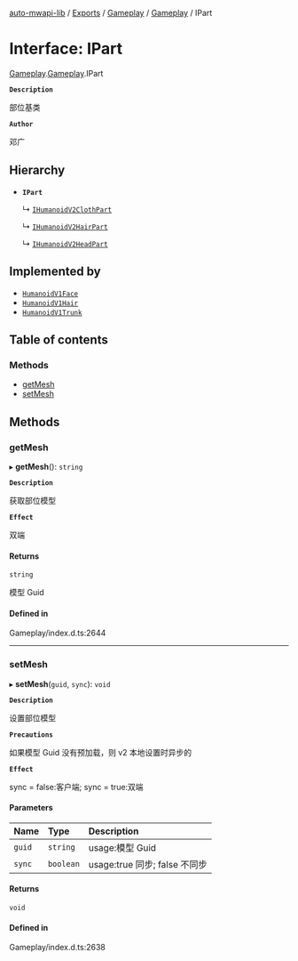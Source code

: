 [auto-mwapi-lib](../README.md) / [Exports](../modules.md) / [Gameplay](../modules/Gameplay.md) / [Gameplay](../modules/Gameplay.Gameplay.md) / IPart

# Interface: IPart

[Gameplay](../modules/Gameplay.md).[Gameplay](../modules/Gameplay.Gameplay.md).IPart

**`Description`**

部位基类

**`Author`**

邓广

## Hierarchy

- **`IPart`**

  ↳ [`IHumanoidV2ClothPart`](Gameplay.Gameplay.IHumanoidV2ClothPart.md)

  ↳ [`IHumanoidV2HairPart`](Gameplay.Gameplay.IHumanoidV2HairPart.md)

  ↳ [`IHumanoidV2HeadPart`](Gameplay.Gameplay.IHumanoidV2HeadPart.md)

## Implemented by

- [`HumanoidV1Face`](../classes/Gameplay.Gameplay.HumanoidV1Face.md)
- [`HumanoidV1Hair`](../classes/Gameplay.Gameplay.HumanoidV1Hair.md)
- [`HumanoidV1Trunk`](../classes/Gameplay.Gameplay.HumanoidV1Trunk.md)

## Table of contents

### Methods

- [getMesh](Gameplay.Gameplay.IPart.md#getmesh)
- [setMesh](Gameplay.Gameplay.IPart.md#setmesh)

## Methods

### getMesh

▸ **getMesh**(): `string`

**`Description`**

获取部位模型

**`Effect`**

双端

#### Returns

`string`

模型 Guid

#### Defined in

Gameplay/index.d.ts:2644

---

### setMesh

▸ **setMesh**(`guid`, `sync`): `void`

**`Description`**

设置部位模型

**`Precautions`**

如果模型 Guid 没有预加载，则 v2 本地设置时异步的

**`Effect`**

sync = false:客户端;
sync = true:双端

#### Parameters

| Name   | Type      | Description                   |
| :----- | :-------- | :---------------------------- |
| `guid` | `string`  | usage:模型 Guid               |
| `sync` | `boolean` | usage:true 同步; false 不同步 |

#### Returns

`void`

#### Defined in

Gameplay/index.d.ts:2638

